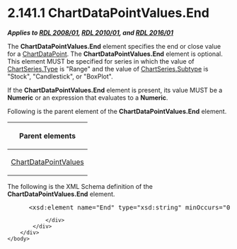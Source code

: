 <html dir="LTR" xmlns:mshelp="http://msdn.microsoft.com/mshelp" xmlns:ddue="http://ddue.schemas.microsoft.com/authoring/2003/5" xmlns:xlink="http://www.w3.org/1999/xlink" xmlns:tool="http://www.microsoft.com/tooltip">
    <head>
        <meta http-equiv="Content-Type" content="text/html; CHARSET=utf-8"></meta>
        <meta name="save" content="history"></meta>
        <title>2.141.1 ChartDataPointValues.End</title>
        <xml>
            <mshelp:toctitle title="2.141.1 ChartDataPointValues.End"></mshelp:toctitle>
            <mshelp:rltitle title="[MS-RDL]: ChartDataPointValues.End"></mshelp:rltitle>
            <mshelp:keyword index="A" term="1245f16f-3dcd-4b0a-93fa-6833d09021b4"></mshelp:keyword>
            <mshelp:attr name="DCSext.ContentType" value="open specification"></mshelp:attr>
            <mshelp:attr name="AssetID" value="1245f16f-3dcd-4b0a-93fa-6833d09021b4"></mshelp:attr>
            <mshelp:attr name="TopicType" value="kbRef"></mshelp:attr>
            <mshelp:attr name="DCSext.Title" value="[MS-RDL]: ChartDataPointValues.End" />
        </xml>
    </head>
    <body>
        <div id="header">
            <h1 class="heading">2.141.1 ChartDataPointValues.End</h1>
        </div>
        <div id="mainSection">
            <div id="mainBody">
                <div id="allHistory" class="saveHistory"></div>
                <div id="sectionSection0" class="section" name="collapseableSection">
                    

<p><b><i>Applies to </i></b><a href="1e855f94-4617-47e4-b89e-0856c6cb420f.md"><b><i>RDL 2008/01</i></b></a><b><i>,
</i></b><a href="3428e690-a348-4ec7-8a6a-8efb42d2cdee.md"><b><i>RDL 2010/01</i></b></a><b><i>,
and </i></b><a href="52ce3983-2bfc-4e72-9359-42aaf5fe4509.md"><b><i>RDL 2016/01</i></b></a></p>

<p>The <b>ChartDataPointValues.End</b> element specifies the
end or close value for a <a href="86cf2a9b-4610-4ffe-8fff-16480a7bf6a4.md">ChartDataPoint</a>.
The <b>ChartDataPointValues.End</b> element is optional. This element MUST be
specified for series in which the value of <a href="d4c74852-ecd9-4eb7-90ae-705a369963fe.md">ChartSeries.Type</a> is
&quot;Range&quot; and the value of <a href="4b2b5c6a-16e8-4996-b095-513b2bec5a15.md">ChartSeries.Subtype</a> is
&quot;Stock&quot;, &quot;Candlestick&quot;, or &quot;BoxPlot&quot;.</p>

<p>If the <b>ChartDataPointValues.End</b> element is present,
its value MUST be a <b>Numeric</b> or an expression that evaluates to a <b>Numeric</b>.</p>

<p>Following is the parent element of the <b>ChartDataPointValues.End</b>
element.</p>

<table>
 <thead>
  <tr>
   <th>
   <p>Parent elements</p>
   </th>
  </tr>
 </thead>
 <tr>
  <td>
  <p><a href="363590aa-46c3-499a-927f-a6495a0b1ab6.md">ChartDataPointValues</a></p>
  </td>
 </tr>
</table>

<p>The following is the XML Schema definition of the <b>ChartDataPointValues.End</b>
element.           </p>

<dl>
<dd>
<div><pre> &lt;xsd:element name=&quot;End&quot; type=&quot;xsd:string&quot; minOccurs=&quot;0&quot; /&gt;
</pre></div>
</dd></dl>


                </div>
            </div>
        </div>
    </body>
</html>